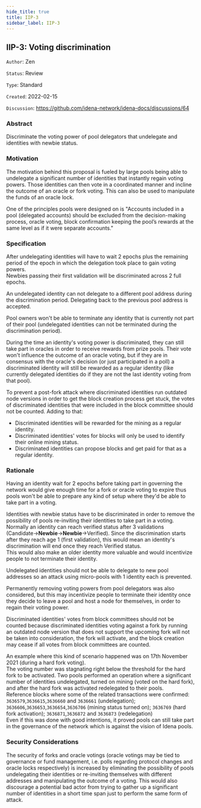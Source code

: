 ```yaml
---
hide_title: true
title: IIP-3
sidebar_label: IIP-3
---
```


## IIP-3: Voting discrimination

`Author`: Zen

`Status`: Review

`Type`: Standard

`Created`: 2022-02-15

`Discussion`: https://github.com/idena-network/idena-docs/discussions/64

### Abstract

Discriminate the voting power of pool delegators that undelegate and identities with newbie status.

### Motivation

The motivation behind this proposal is fueled by large pools being able to undelegate a significant number of identities that instantly regain voting powers. Those identities can then vote in a coordinated manner and incline the outcome of an oracle or fork voting. This can also be used to manipulate the funds of an oracle lock. 

One of the principles pools were designed on is "Accounts included in a pool (delegated accounts) should be excluded from the decision-making process, oracle voting, block confirmation keeping the pool’s rewards at the same level as if it were separate accounts."

### Specification

After undelegating identities will have to wait 2 epochs plus the remaining period of the epoch in which the delegation took place to gain voting powers.   
Newbies passing their first validation will be discriminated across 2 full epochs.   

An undelegated identity can not delegate to a different pool address during the discrimination period. Delegating back to the previous pool address is accepted.

Pool owners won't be able to terminate any identity that is currently not part of their pool (undelegated identities can not be terminated during the discrimination period).   

During the time an identity's voting power is discriminated, they can still take part in oracles in order to receive rewards from prize pools. Their vote won't influence the outcome of an oracle voting, but if they are in consensus with the oracle's decision (or just participated in a poll) a discriminated identity will still be rewarded as a regular identity (like currently delegated identities do if they are not the last identity voting from that pool).

To prevent a post-fork attack where discriminated identities run outdated node versions in order to get the block creation process get stuck, the votes of discriminated identities that were included in the block committee should not be counted. Adding to that:    
- Discriminated identities will be rewarded for the mining as a regular identity.    
- Discriminated identities' votes for blocks will only be used to identify their online mining status.   
- Discriminated identities can propose blocks and get paid for that as a regular identity.   

### Rationale

Having an identity wait for 2 epochs before taking part in governing the network would give enough time for a fork or oracle voting to expire thus pools won't be able to prepare any kind of setup where they'd be able to take part in a voting.

Identities with newbie status have to be discriminated in order to remove the possibility of pools re-inviting their identities to take part in a voting.     
Normally an identity can reach verified status after 3 validations (Candidate->**Newbie**->**Newbie**->Verified). Since the discrimination starts after they reach age 1 (first validation), this would mean an identity's discrimination will end once they reach Verified status.   
This would also make an older identity more valuable and would incentivize people to not terminate their identity.

Undelegated identities should not be able to delegate to new pool addresses so an attack using micro-pools with 1 identity each is prevented. 

Permanently removing voting powers from pool delegators was also considered, but this may incentivize people to terminate their identity once they decide to leave a pool and host a node for themselves, in order to regain their voting power.   

Discriminated identities' votes from block committees should not be counted because discriminated identities voting against a fork by running an outdated node version that does not support the upcoming fork will not be taken into consideration, the fork will activate, and the block creation may cease if all votes from block committees are counted.

An example where this kind of scenario happened was on 17th November 2021 (during a hard fork voting).    
The voting number was stagnating right below the threshold for the hard fork to be activated. Two pools performed an operation where a significant number of identities undelegated, turned on mining (voted on the hard fork), and after the hard fork was activated redelegated to their pools.  
Reference blocks where some of the related transactions were confirmed:
`3636579`,`3636615`,`3636660` and `3636661` (undelegation); `3636606`,`3636653`,`3636654`,`3636706` (mining status turned on); `3636769` (hard fork activation); `3636871`,`3636872` and `3636873` (redelegation)      
Even if this was done with good intentions, it proved pools can still take part in the governance of the network which is against the vision of Idena pools.

### Security Considerations

The security of forks and oracle votings (oracle votings may be tied to governance or fund management, i.e. polls regarding protocol changes and oracle locks respectively) is increased by eliminating the possibility of pools undelegating their identities or re-inviting themselves with different addresses and manipulating the outcome of a voting. This would also discourage a potential bad actor from trying to gather up a significant number of identities in a short time span just to perform the same form of attack.
